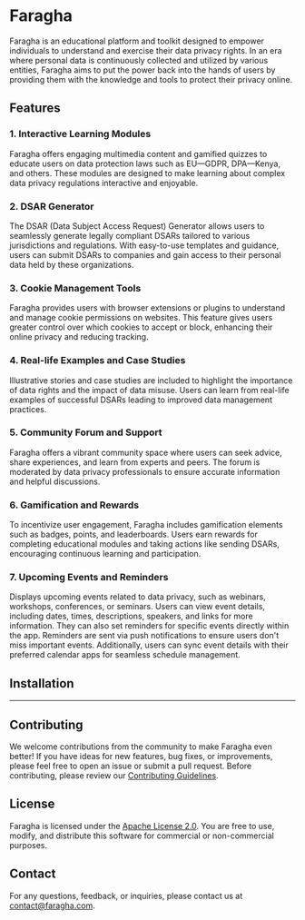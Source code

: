 # Faragha

Faragha is an educational platform and toolkit designed to empower individuals to understand and exercise their data privacy rights. In an era where personal data is continuously collected and utilized by various entities, Faragha aims to put the power back into the hands of users by providing them with the knowledge and tools to protect their privacy online.

## Features

### 1. Interactive Learning Modules

Faragha offers engaging multimedia content and gamified quizzes to educate users on data protection laws such as EU—GDPR, DPA—Kenya, and others. These modules are designed to make learning about complex data privacy regulations interactive and enjoyable.

### 2. DSAR Generator

The DSAR (Data Subject Access Request) Generator allows users to seamlessly generate legally compliant DSARs tailored to various jurisdictions and regulations. With easy-to-use templates and guidance, users can submit DSARs to companies and gain access to their personal data held by these organizations.

### 3. Cookie Management Tools

Faragha provides users with browser extensions or plugins to understand and manage cookie permissions on websites. This feature gives users greater control over which cookies to accept or block, enhancing their online privacy and reducing tracking.

### 4. Real-life Examples and Case Studies

Illustrative stories and case studies are included to highlight the importance of data rights and the impact of data misuse. Users can learn from real-life examples of successful DSARs leading to improved data management practices.

### 5. Community Forum and Support

Faragha offers a vibrant community space where users can seek advice, share experiences, and learn from experts and peers. The forum is moderated by data privacy professionals to ensure accurate information and helpful discussions.

### 6. Gamification and Rewards

To incentivize user engagement, Faragha includes gamification elements such as badges, points, and leaderboards. Users earn rewards for completing educational modules and taking actions like sending DSARs, encouraging continuous learning and participation.

### 7. Upcoming Events and Reminders

Displays upcoming events related to data privacy, such as webinars, workshops, conferences, or seminars. Users can view event details, including dates, times, descriptions, speakers, and links for more information. They can also set reminders for specific events directly within the app. Reminders are sent via push notifications to ensure users don't miss important events. Additionally, users can sync event details with their preferred calendar apps for seamless schedule management.

## Installation
***************************************

## Contributing

We welcome contributions from the community to make Faragha even better! If you have ideas for new features, bug fixes, or improvements, please feel free to open an issue or submit a pull request. Before contributing, please review our [Contributing Guidelines](CONTRIBUTING.md).

## License

Faragha is licensed under the [Apache License 2.0](LICENSE). You are free to use, modify, and distribute this software for commercial or non-commercial purposes.

## Contact

For any questions, feedback, or inquiries, please contact us at [contact@faragha.com](mailto:contact@faragha.com).
